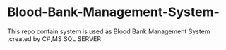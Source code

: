 # Blood-Bank-Management-System-
This repo contain system is used as Blood Bank Management System ,created by C#,MS SQL SERVER
